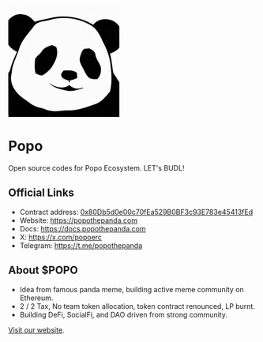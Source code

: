 !['logo'](public/POPO.jpeg)
# Popo

Open source codes for Popo Ecosystem. LET's BUDL!

## Official Links

- Contract address: [0x80Db5d0e00c70fEa529B0BF3c93E783e45413fEd](https://etherscan.io/token/0x80Db5d0e00c70fEa529B0BF3c93E783e45413fEd)
- Website: https://popothepanda.com
- Docs: https://docs.popothepanda.com
- X: https://x.com/popoerc
- Telegram: https://t.me/popothepanda

## About $POPO

- Idea from famous panda meme, building active meme community on Ethereum.
- 2 / 2 Tax, No team token allocation, token contract renounced, LP burnt.
- Building DeFi, SocialFi, and DAO driven from strong community.

[Visit our website](https://popothepanda.com).
